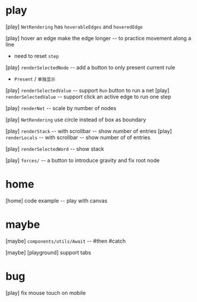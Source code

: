 # play

[play] `NetRendering` has `hoverableEdges` and `hoveredEdge`

[play] hover an edge make the edge longer -- to practice movement along a line

- need to reset `step`

[play] `renderSelectedNode` -- add a button to only present current rule

- `Present` / `单独显示`

[play] `renderSelectedValue` -- support `Run` button to run a net
[play] `renderSelectedValue` -- support click an active edge to run one step

[play] `renderNet` -- scale by number of nodes

[play] `NetRendering` use circle instead of box as boundary

[play] `renderStack` -- with scrollbar -- show number of entries
[play] `renderLocals` -- with scrollbar -- show number of of entries

[play] `renderSelectedWord` -- show stack

[play] `forces/` -- a button to introduce gravity and fix root node

# home

[home] code example -- play with canvas

# maybe

[maybe] `components/utils/Await` -- #then #catch

[maybe] [playground] support tabs

# bug

[play] fix mouse touch on mobile
